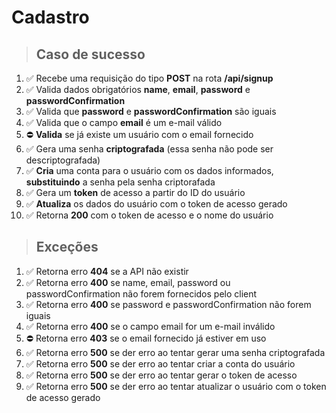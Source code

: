 # Cadastro

> ## Caso de sucesso

1. :white_check_mark: Recebe uma requisição do tipo **POST** na rota **/api/signup**
2. :white_check_mark: Valida dados obrigatórios **name**, **email**, **password** e **passwordConfirmation**
3. :white_check_mark: Valida que **password** e **passwordConfirmation** são iguais
4. :white_check_mark: Valida que o campo **email** é um e-mail válido
5. :no_entry: **Valida** se já existe um usuário com o email fornecido
6. :white_check_mark: Gera uma senha **criptografada** (essa senha não pode ser descriptografada)
7. :white_check_mark: **Cria** uma conta para o usuário com os dados informados, **substituindo** a senha pela senha criptorafada
8. :white_check_mark: Gera um **token** de acesso a partir do ID do usuário
9. :white_check_mark: **Atualiza** os dados do usuário com o token de acesso gerado
10. :white_check_mark: Retorna **200** com o token de acesso e o nome do usuário

> ## Exceções

1. :white_check_mark: Retorna erro **404** se a API não existir
2. :white_check_mark: Retorna erro **400** se name, email, password ou passwordConfirmation não forem fornecidos pelo client
3. :white_check_mark: Retorna erro **400** se password e passwordConfirmation não forem iguais
4. :white_check_mark: Retorna erro **400** se o campo email for um e-mail inválido
5. :no_entry: Retorna erro **403** se o email fornecido já estiver em uso
6. :white_check_mark: Retorna erro **500** se der erro ao tentar gerar uma senha criptografada
7. :white_check_mark: Retorna erro **500** se der erro ao tentar criar a conta do usuário
8. :white_check_mark: Retorna erro **500** se der erro ao tentar gerar o token de acesso
9. :white_check_mark: Retorna erro **500** se der erro ao tentar atualizar o usuário com o token de acesso gerado